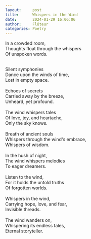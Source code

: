 ```yaml
---
layout:     post
title:      Whispers in the Wind
date:       2024-01-29 16:06:06 
author:     Flûteur
categories: Poetry
---
```

In a crowded room,
<br>
Thoughts float through the whispers
<br>
Of unspoken words.
<br>

<br>
Silent symphonies
<br>
Dance upon the winds of time,
<br>
Lost in empty space.
<br>

<br>
Echoes of secrets
<br>
Carried away by the breeze,
<br>
Unheard, yet profound.
<br>

<br>
The wind whispers tales
<br>
Of love, joy, and heartache,
<br>
Only the sky knows.
<br>

<br>
Breath of ancient souls
<br>
Whispers through the wind's embrace,
<br>
Whispers of wisdom.
<br>

<br>
In the hush of night,
<br>
The wind whispers melodies
<br>
To eager dreamers.
<br>

<br>
Listen to the wind,
<br>
For it holds the untold truths
<br>
Of forgotten worlds.
<br>

<br>
Whispers in the wind,
<br>
Carrying hope, love, and fear,
<br>
Invisible threads.
<br>

<br>
The wind wanders on,
<br>
Whispering its endless tales,
<br>
Eternal storyteller.